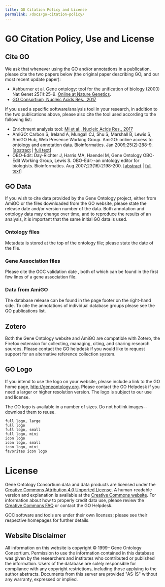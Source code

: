 ```yaml
---
title: GO Citation Policy and License
permalink: /docs/go-citation-policy/
---
```


# GO Citation Policy, Use and License
## Cite GO

We ask that whenever using the GO and/or annotations in a publication, please cite the two papers below (the original paper describing GO, and our most recent update paper):
   * Ashburner et al. Gene ontology: tool for the unification of biology (2000) Nat Genet 25(1):25-9. [Online at Nature Genetics](https://www.ncbi.nlm.nih.gov/pubmed/10802651).
   * [GO Consortium, Nucleic Acids Res., 2017](https://www.ncbi.nlm.nih.gov/pubmed/27899567)

If you used a specific software/analysis tool in your research, in addition to the two publications above, please also cite the tool used according to the following list:
   * Enrichment analysis tool: [Mi et al., Nucleic Acids Res., 2017](https://www.ncbi.nlm.nih.gov/pubmed/27899595)
   * AmiGO: Carbon S, Ireland A, Mungall CJ, Shu S, Marshall B, Lewis S, AmiGO Hub, Web Presence Working Group. AmiGO: online access to ontology and annotation data. Bioinformatics. Jan 2009;25(2):288-9. \[[abstract](http://bioinformatics.oxfordjournals.org/content/25/2/288) | [full text](http://bioinformatics.oxfordjournals.org/content/25/2/288.full.pdf+html)\]
   * OBO-Edit: Day-Richter J, Harris MA, Haendel M, Gene Ontology OBO-Edit Working Group, Lewis S. OBO-Edit--an ontology editor for biologists. Bioinformatics. Aug 2007;23(16):2198-200. \[[abstract](http://bioinformatics.oxfordjournals.org/content/23/16/2198) | [full text](http://bioinformatics.oxfordjournals.org/content/23/16/2198.full)\]

## GO Data

If you wish to cite data provided by the Gene Ontology project, either from AmiGO or the files downloaded from the GO website, please state the release date and/or version number of the data. Both annotation and ontology data may change over time, and to reproduce the results of an analysis, it is important that the same initial GO data is used.
### Ontology files

Metadata is stored at the top of the ontology file; please state the date of the file.

### Gene Association files

Please cite the GOC validation date , both of which can be found in the first few lines of a gene association file.

### Data from AmiGO

The database release can be found in the page footer on the right-hand side. To cite the annotations of individual database groups please see the GO publications list.

## Zotero

Both the Gene Ontology website and AmiGO are compatible with Zotero, the Firefox extension for collecting, managing, citing, and sharing research sources. Please contact the GO helpdesk if you would like to request support for an alternative reference collection system.
## GO Logo

If you intend to use the logo on your website, please include a link to the GO home page, http://geneontology.org. Please contact the GO Helpdesk if you need a larger or higher resolution version. The logo is subject to our use and license.

The GO logo is available in a number of sizes. Do not hotlink images--download them to reuse.

    full logo, large
    full logo
    full logo, small
    full logo, mini
    icon logo
    icon logo, small
    icon logo, mini
    favorites icon logo 
    
# License    
Gene Ontology Consortium data and data products are licensed under the
[Creative Commons Attribution 4.0 Unported License](https://creativecommons.org/licenses/by/4.0/legalcode).
A human-readable version and explanation is available at the [Creative Commons website](https://creativecommons.org/licenses/by/4.0/). For information about how to properly
credit data use, please review the [Creative Commons FAQ](http://wiki.creativecommons.org/Frequently_Asked_Questions) or contact the GO Helpdesk.

GOC software and tools are under their own licenses; please see their respective homepages for further details.


## Website Disclaimer

All information on this website is copyright © 1999– Gene Ontology Consortium. Permission to use the information contained in this database was given by the researchers and institutes who contributed or published the information. Users of the database are solely responsible for compliance with any copyright restrictions, including those applying to the author abstracts. Documents from this server are provided "AS-IS" without any warranty, expressed or implied.
